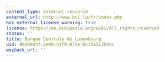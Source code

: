 ```yaml
---
content_type: external-resource
external_url: http://www.bcl.lu/fr/index.php
has_external_license_warning: true
license: https://en.wikipedia.org/wiki/All_rights_reserved
status: ''
title: Banque Centrale du Luxembourg
uid: 9644843f-2eb0-41f9-875e-bc30a51389dc
wayback_url: ''
---
```

